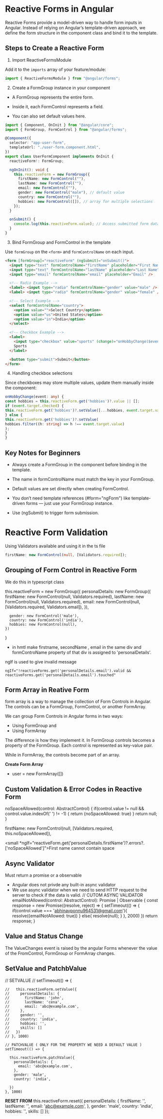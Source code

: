 # Reactive Forms in Angular

Reactive Forms provide a model-driven way to handle form inputs in Angular. Instead of relying on Angular’s template-driven approach, we define the form structure in the component class and bind it to the template.

## Steps to Create a Reactive Form

1. Import ReactiveFormsModule

Add it to the `imports` array of your feature/module:

```typescript
import { ReactiveFormsModule } from "@angular/forms";
```

2. Create a FormGroup instance in your component

- A FormGroup represents the entire form.

- Inside it, each FormControl represents a field.

- You can also set default values here.

```typescript
import { Component, OnInit } from "@angular/core";
import { FormGroup, FormControl } from "@angular/forms";

@Component({
  selector: "app-user-form",
  templateUrl: "./user-form.component.html",
})
export class UserFormComponent implements OnInit {
  reactiveForm!: FormGroup;

  ngOnInit(): void {
    this.reactiveForm = new FormGroup({
      firstName: new FormControl(""),
      lastName: new FormControl(""),
      email: new FormControl(""),
      gender: new FormControl("male"), // default value
      country: new FormControl(""),
      hobbies: new FormControl([]), // array for multiple selections
    });
  }

  onSubmit() {
    console.log(this.reactiveForm.value); // Access submitted form data
  }
}
```

3. Bind FormGroup and FormControl in the template

Use `formGroup` on the `<form>` and `formControlName` on each input.

```html
<form [formGroup]="reactiveForm" (ngSubmit)="onSubmit()">
  <input type="text" formControlName="firstName" placeholder="First Name" />
  <input type="text" formControlName="lastName" placeholder="Last Name" />
  <input type="email" formControlName="email" placeholder="Email" />

  <!-- Radio Example -->
  <label> <input type="radio" formControlName="gender" value="male" /> Male </label>
  <label> <input type="radio" formControlName="gender" value="female" /> Female </label>

  <!-- Select Example -->
  <select formControlName="country">
    <option value="">Select Country</option>
    <option value="us">United States</option>
    <option value="in">India</option>
  </select>

  <!-- Checkbox Example -->
  <label>
    <input type="checkbox" value="sports" (change)="onHobbyChange($event)" [checked]="reactiveForm.get('hobbies')?.value.includes('sports')" />
    Sports
  </label>

  <button type="submit">Submit</button>
</form>
```

4. Handling checkbox selections

Since checkboxes may store multiple values, update them manually inside the component:

```typescript
onHobbyChange(event: any) {
const hobbies = this.reactiveForm.get('hobbies')?.value || [];
if (event.target.checked) {
this.reactiveForm.get('hobbies')?.setValue([...hobbies, event.target.value]);
} else {
this.reactiveForm.get('hobbies')?.setValue(
hobbies.filter((h: string) => h !== event.target.value)
);
}
}
```

## Key Notes for Beginners

- Always create a FormGroup in the component before binding in the template.

- The name in formControlName must match the key in your FormGroup.

- Default values are set directly when creating FormControl.

- You don’t need template references (#form="ngForm") like template-driven forms — just use your FormGroup instance.

- Use (ngSubmit) to trigger form submission.

# Reactive Form Validation

Using Validators available and using it in the ts file

```typescript
firstName: new FormControl(null, [Validators.required]);
```

## Grouping of Form Control in Reactive Form

We do this in typescript class

this.reactiveForm = new FormGroup({
personalDetails: new FormGroup({
firstName: new FormControl(null, Validators.required),
lastName: new FormControl(null, Validators.required),
email: new FormControl(null, [Validators.required, Validators.email]),
}),

      gender: new FormControl('male'),
      country: new FormControl('india'),
      hobbies: new FormControl(null),
    })

}

- in hmtl make firstname, secondName , email in the same div and formControName property of that div is assigned to 'personalDetails'.

ngIf is used to give invalid message

`ngIf="!reactiveForms.get('personalDetails.email').valid && reactiveForms.get('personalDetails.email').touched"`

## Form Array in Reative Form

form array is a way to manage the collection of Form Controls in Angular. The controls can be a FormGroup, FormControl, or another FormArray.

We can group Form Controls in Angular forms in two ways:

- Using FormGroup and
- Using FormArray

The difference is how they implement it. In FormGroup controls becomes a property of the FormGroup. Each control is represented as key-value pair.

While in FormArray, the controls become part of an array.

**Create Form Array**

- user = new FormArray([])

## Custom Validation & Error Codes in Reactive Form

noSpaceAllowed(control: AbstractControl) {
if(control.value != null && control.value.indexOf(' ') != -1) {
return {noSpaceAllowed: true}
}
return null;
}

firstName: new FormControl(null, [Validators.required, this.noSpaceAllowed]),

<small \*ngIf="reactiveForm.get('personalDetails.firstName')?.errors?.['noSpaceAllowed']">First name cannot contain space</small>

## Async Validator

Must return a promise or a observable

- Angular does not privde any built-in async validator
- We use async validator when we need to send HTTP request to the server to check if the data is valid.
  // CUTOM ASYNC VALIDATOR
  emailNotAllowed(control: AbstractControl): Promise<any> | Observable<any>
  {
  const response = new Promise((resolve, reject) => {
  setTimeout(() => {
  if(control.value === 'abhinavponnu964531@gmail.com'){
  resolve({emailNotAllowed: true})
  }
  else{
  resolve(null);
  }
  }, 2000)
  })
  return response;
  }

## Value and Status Change

The ValueChanges event is raised by the angular Forms whenever the value of the FromControl, FormGroup or FormArray changes.

## SetValue and PatchbValue

// SETVALUE
// setTimeout(() => {

    //   this.reactiveForm.setValue({
    //     personalDetails: {
    //       firstName: 'john',
    //       lastName: 'cena',
    //       email: 'abc@example.com',
    //     },
    //     gender: '',
    //     country: 'india',
    //     hobbies: '',
    //     skills: []
    //   })
    // }, 1000)

    // PATCHVALUE ( ONLY FOR THE PROPERTY WE NEED A DEFAULT VALUE )
    setTimeout(() => {

      this.reactiveForm.patchValue({
        personalDetails: {
          email: 'abc@example.com',
        },
        gender: 'male',
        country: 'india',

      })
    }, 1000)

**RESET FROM**
this.reactiveForm.reset({
personalDetails: {
firstName: '',
lastName: '',
email: 'abc@example.com',
},
gender: 'male',
country: 'india',
hobbies: '',
skills: []
});
